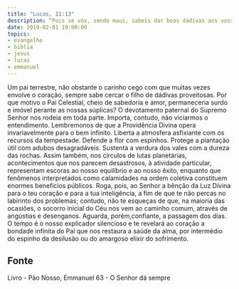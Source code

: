 ```yaml
---
title: "Lucas, 11:13"
description: “Pois se vós, sendo maus, sabeis dar boas dádivas aos vossos filhos, quanto mais dará o Pai Celestial o Espírito Santo aqueles que lho pedirem?” - Jesus
date: 2019-02-01 19:00:00
topics: 
- evangelho
- biblia
- jesus
- lucas
- emmanuel
---
```



Um pai terrestre, não obstante o carinho cego com que muitas vezes
envolve o coração, sempre sabe cercar o filho de dádivas proveitosas.
Por que motivo o Pai Celestial, cheio de sabedoria e amor, permaneceria
surdo e imóvel perante as nossas súplicas?
O devotamento paternal do Supremo Senhor nos rodeia em toda parte.
Importa, contudo, não viciarmos o entendimento.
Lembremo­nos de que a Providência Divina opera invariavelmente para o
bem infinito.
Liberta a atmosfera asfixiante com os recursos da tempestade.
Defende a flor com espinhos.
Protege a plantação útil com adubos desagradáveis.
Sustenta a verdura dos vales com a dureza das rochas.
Assim também, nos círculos de lutas planetárias, acontecimentos que nos
parecem desastrosos, à atividade particular, representam escoras ao nosso equilíbrio
e ao nosso êxito, enquanto que fenômenos interpretados como calamidades na
ordem coletiva constituem enormes benefícios públicos.
Roga, pois, ao Senhor a bênção da Luz Divina para o teu coração e para a
tua inteligência, a fim de que te não percas no labirinto dos problemas; contudo, não
te esqueças de que, na maioria das ocasiões, o socorro inicial do Céu nos vem ao
caminho comum, através de angústias e desenganos. Aguarda, porém,confiante, a
passagem dos dias. O tempo é o nosso explicador silencioso e te revelará ao coração
a bondade infinita do Pai que nos restaura a saúde da alma, por intermédio do
espinho da desilusão ou do amargoso elixir do sofrimento.




## Fonte
Livro - Pão Nosso, Emmanuel
63 - O Senhor dá sempre
